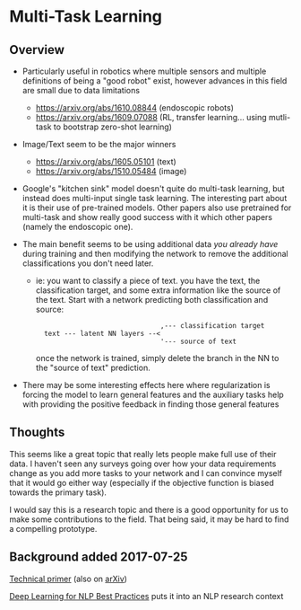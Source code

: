 # Multi-Task Learning

## Overview

- Particularly useful in robotics where multiple sensors and multiple
  definitions of being a "good robot" exist, however advances in this field are
  small due to data limitations
    - https://arxiv.org/abs/1610.08844 (endoscopic robots)
    - https://arxiv.org/abs/1609.07088 (RL, transfer learning... using
      mutli-task to bootstrap zero-shot learning)
- Image/Text seem to be the major winners
    - https://arxiv.org/abs/1605.05101 (text)
    - https://arxiv.org/abs/1510.05484 (image)
- Google's "kitchen sink" model doesn't quite do multi-task learning, but
  instead does multi-input single task learning. The interesting part about it
  is their use of pre-trained models. Other papers also use pretrained for
  multi-task and show really good success with it which other papers (namely the
  endoscopic one).

- The main benefit seems to be using additional data _you already have_ during
  training and then modifying the network to remove the additional
  classifications you don't need later.
    - ie: you want to classify a piece of text. you have the text, the
      classification target, and some extra information like the source of the
      text. Start with a network predicting both classification and source:

                                         ,--- classification target
            text --- latent NN layers --<
                                         '--- source of text

      once the network is trained, simply delete the branch in the NN to the
      "source of text" prediction.

- There may be some interesting effects here where regularization is forcing the
  model to learn general features and the auxiliary tasks help with providing
  the positive feedback in finding those general features


## Thoughts

This seems like a great topic that really lets people make full use of their
data. I haven't seen any surveys going over how your data requirements change as
you add more tasks to your network and I can convince myself that it would go
either way (especially if the objective function is biased towards the primary
task).

I would say this is a research topic and there is a good opportunity for us to
make some contributions to the field. That being said, it may be hard to find a
compelling prototype.

## Background added 2017-07-25

[Technical primer](http://ruder.io/multi-task/index.html) (also on [arXiv](https://arxiv.org/abs/1706.05098))

[Deep Learning for NLP Best Practices](http://ruder.io/deep-learning-nlp-best-practices/index.html) puts it into an NLP research context
